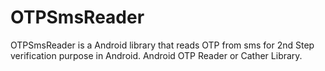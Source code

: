 # OTPSmsReader
OTPSmsReader is a Android library that reads OTP from sms for 2nd Step verification purpose in Android. Android OTP Reader or Cather Library.
